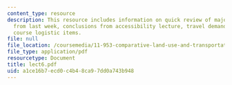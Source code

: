 ```yaml
---
content_type: resource
description: This resource includes information on quick review of major concepts
  from last week, conclusions from accessibility lecture, travel demand, and other
  course logistic items.
file: null
file_location: /coursemedia/11-953-comparative-land-use-and-transportation-planning-spring-2006/a1ce16b7ecd0c4b48ca97dd0a743b948_lect6.pdf
file_type: application/pdf
resourcetype: Document
title: lect6.pdf
uid: a1ce16b7-ecd0-c4b4-8ca9-7dd0a743b948
---
```

